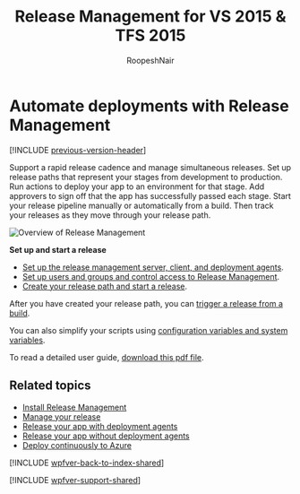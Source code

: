 ﻿---
title: Release Management for VS 2015 & TFS 2015
ms.custom: seodec18
description: Learn about Microsoft Release Management server and client for Visual Studio 2015 and Team Foundation Server (TFS) 2015.
ms.assetid: 1FBA8A92-BC8C-452A-A5BD-FA6A3D2E2F0B
ms.topic: conceptual
ms.author: ronai
author: RoopeshNair
ms.date: 07/16/2018
monikerRange: ">= tfs-2013"
---

# Automate deployments with Release Management

[!INCLUDE [previous-version-header](../includes/previous-version-header.md)]

Support a rapid release cadence and manage simultaneous releases. Set up
release paths that represent your stages from development to production.
Run actions to deploy your app to an environment for that stage. Add
approvers to sign off that the app has successfully passed each stage.
Start your release pipeline manually or automatically from a build. Then track your
releases as they move through your release path.

![Overview of Release Management](media/overview-01.png)

**Set up and start a release**

- [Set up the release management server, client, and deployment agents](install-release-management.md).
- [Set up users and groups and control access to Release Management](add-users-and-groups.md).
- [Create your release path and start a release](manage-your-release.md).

After you have created your release path, you can
[trigger a release from a build](trigger-a-release.md).

You can also simplify your scripts using
[configuration variables and system variables](config-and-system-variables.md).

To read a detailed user guide,
[download this pdf file](https://go.microsoft.com/fwlink/?LinkId=398104).

## Related topics

- [Install Release Management](install-release-management.md)
- [Manage your release](manage-your-release.md)
- [Release your app with deployment agents](release-with-agents.md)
- [Release your app without deployment agents](release-without-agents.md)
- [Deploy continuously to Azure](deploy-continuously-to-azure.md)

[!INCLUDE [wpfver-back-to-index-shared](../includes/wpfver-back-to-index-shared.md)]

[!INCLUDE [wpfver-support-shared](../includes/wpfver-support-shared.md)]

